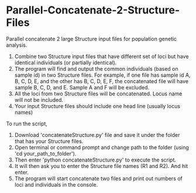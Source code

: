 # Parallel-Concatenate-2-Structure-Files
Parallel concatenate 2 large Structure input files for population genetic analysis.

1. Combine two Structure input files that have different set of loci but have identical individuals (or partially identical). 
2. The program will find and output the common individuals (based on sample id) in two Structure files. For example, if one file has sample id A, B, C, D, E, and the other has B, C, D, E, F, the concatenated file will have sample B, C, D, and E. Sample A and F will be excluded.
3. All the loci from two Structure files will be concatenated. Locus name will not be included. 
4. Your input Structure files should include one head line (usually locus names)

To run the script,

1. Download 'concatenateStructure.py' file and save it under the folder that has your Structure files. 
2. Open terminal or command prompt and change path to the folder (using 'cd your_path_to_folder').
3. Then enter 'python concatenateStructure.py' to execute the script.
4. It will then ask you to enter the Structure file names (R1 and R2). And hit enter.
5. The program will start concatenate two files and print out numbers of loci and individuals in the console.



